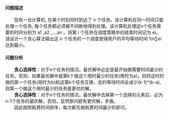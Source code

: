 #### 问题描述
&emsp;&emsp;现有一台计算机, 在某个时刻同时到达了 n 个任务。该计算机在同一时间只能处理一个任务, 每个任务都必须被不间断地得到处理。该计算机处理这n个任务需要的时间分别为 a1 ,a2 ,...,an 。将第 i 个任务在调度策略中的结束时间记为 ei。请设计一个贪心算法输出这 n 个任务的一个调度使得用户的平均等待时间 1/n∑ei达到最小。
#### 问题分析
&emsp;&emsp;**贪心选择性**：对于n个任务的情况，最优解中必定是最开始做需要时间最少的任务。否则，如果最优解中是第k个做这个用时最少的任务(用时为a)，则将这时的做的第一个任务(用时为b)和这第k个任务互换，总的等待时间会减少(k-1)*(b-a),则第一个做这个用时最少的任务是更优的解。</br>
&emsp;&emsp;**贪心选择性**：对于n个任务的情况，最优解中去掉第一个选择的元素后，必为n-1个任务的最优解。否则，显然原问题有更优解，矛盾。</br>
&emsp;&emsp;因此按照耗费时间排序，每次都先做耗费时间最少的即可。